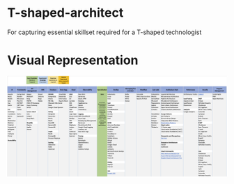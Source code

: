 # T-shaped-architect
For capturing essential skillset required for a T-shaped technologist

# Visual Representation

![Architect-Skillset](Architect-Skills.png)